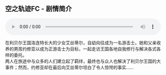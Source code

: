 ## 空之轨迹FC - 剧情简介

<audio controls autoplay loop style="width: 100%">
	<source src="/bgms/風を共に舞う気持ち.mp3" type="audio/mpeg">
	Your browser does not support the audio element.
</audio>

在利贝尔王国洛连特长大的少女艾丝蒂尔，自幼向往成为一名游击士。她和父亲收养的男孩约修亚以成为正游击士为目标，一起走访王国各地自我修行与解决各式各样的委托。  
两人在旅途中与众多的人们建立起了羁绊，最终也与众人也解决了利贝尔王国的大事件；然而，约修亚却在最后向艾丝蒂尔坦白了令人惊愕的事实……  
